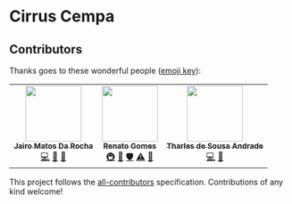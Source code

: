 # Cirrus Cempa
 
## Contributors
Thanks goes to these wonderful people ([emoji key](https://allcontributors.org/docs/en/emoji-key)):

<!-- ALL-CONTRIBUTORS-LIST:START - Do not remove or modify this section -->
<!-- prettier-ignore-start -->
<!-- markdownlint-disable -->
<table>
  <tr>
    <td align="center"><a href="http://jairomr.com.br"><img src="https://avatars.githubusercontent.com/u/7321240?v=4?s=100" width="100px;" alt=""/><br /><sub><b>Jairo Matos Da Rocha</b></sub></a><br /><a href="https://github.com/lapig-ufg/cirrus-cempa/commits?author=jairomr" title="Code">💻</a> <a href="https://github.com/lapig-ufg/cirrus-cempa/commits?author=jairomr" title="Documentation">📖</a> <a href="https://github.com/lapig-ufg/cirrus-cempa/pulls?q=is%3Apr+reviewed-by%3Ajairomr" title="Reviewed Pull Requests">👀</a></td>
    <td align="center"><a href="https://www.linkedin.com/in/renato-gomes-silverio"><img src="https://avatars.githubusercontent.com/u/26287257?v=4?s=100" width="100px;" alt=""/><br /><sub><b>Renato Gomes</b></sub></a><br /><a href="#infra-renatowow14" title="Infrastructure (Hosting, Build-Tools, etc)">🚇</a> <a href="https://github.com/lapig-ufg/cirrus-cempa/pulls?q=is%3Apr+reviewed-by%3Arenatowow14" title="Reviewed Pull Requests">👀</a> <a href="#security-renatowow14" title="Security">🛡️</a> <a href="https://github.com/lapig-ufg/cirrus-cempa/commits?author=renatowow14" title="Tests">⚠️</a> <a href="#maintenance-renatowow14" title="Maintenance">🚧</a></td>
    <td align="center"><a href="https://www.linkedin.com/in/tharles-andrade-07228316a/"><img src="https://avatars.githubusercontent.com/u/26191865?v=4?s=100" width="100px;" alt=""/><br /><sub><b>Tharles de Sousa Andrade</b></sub></a><br /><a href="https://github.com/lapig-ufg/cirrus-cempa/commits?author=tharlestsa" title="Code">💻</a> <a href="#ideas-tharlestsa" title="Ideas, Planning, & Feedback">🤔</a></td>
  </tr>
</table>

<!-- markdownlint-restore -->
<!-- prettier-ignore-end -->

<!-- ALL-CONTRIBUTORS-LIST:END -->

This project follows the [all-contributors](https://github.com/all-contributors/all-contributors) specification. Contributions of any kind welcome!

